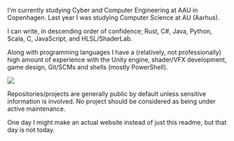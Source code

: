 

<div style="height: auto">
    <p>I'm currently studying Cyber and Computer Engineering at AAU in Copenhagen. Last year I was studying Computer Science at AU (Aarhus).</p>
    <p>I can write, in descending order of confidence; Rust, C#, Java, Python, Scala, C, JavaScript, and HLSL/ShaderLab.<p>
    <p>Along with programming languages I have a (relatively, not professionally) high amount of experience with the Unity engine, shader/VFX development, game design, Git/SCMs and shells (mostly PowerShell).</p>
    <img src="https://github-readme-stats.vercel.app/api/top-langs?username=Mikkelens&hide=shaderlab&show_icons=true&locale=en&langs_count=6&layout=compact&theme=github_dark&card_width=1000"/>
    <p>Repositories/projects are generally public by default unless sensitive information is involved. No project should be considered as being under active maintenance.</p>
    <p>One day I might make an actual website instead of just this readme, but that day is not today.</p>
</div>
